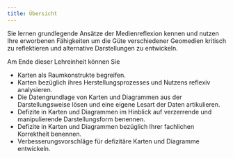 ```yaml
---
title: Übersicht
---
```


Sie lernen grundlegende Ansätze der Medienreflexion kennen und nutzen Ihre erworbenen Fähigkeiten um die Güte verschiedener Geomedien kritisch zu reflektieren und alternative Darstellungen zu entwickeln.

<!--more-->

Am Ende dieser Lehreinheit können Sie
  * Karten als Raumkonstrukte begreifen.
  * Karten bezüglich ihres Herstellungsprozesses und Nutzens reflexiv analysieren.
  * Die Datengrundlage von Karten und Diagrammen aus der Darstellungsweise lösen und eine eigene Lesart der Daten artikulieren.
  * Defizite in Karten und Diagrammen im Hinblick auf verzerrende und manipulierende Darstellungsform benennen.
  * Defizite in Karten und Diagrammen bezüglich Ihrer fachlichen Korrektheit benennen.
  * Verbesserungsvorschläge für defizitäre Karten und Diagramme entwickeln.
